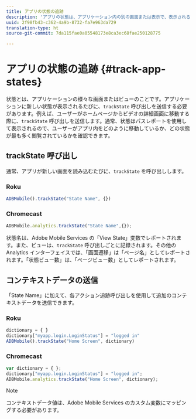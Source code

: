 ```yaml
---
title: アプリの状態の追跡
description: 'アプリの状態は、アプリケーション内の別の画面または表示で、表示されると、trackState 呼び出しをおこなう必要があります。 '
uuid: 2f98fb43-c362-4a9b-8732-fa7e963da729
translation-type: ht
source-git-commit: 7da115fae0a05548173e8ca3ec68fae250128775

---
```



# アプリの状態の追跡 {#track-app-states}

状態とは、アプリケーションの様々な画面またはビューのことです。アプリケーションに新しい状態が表示されるたびに、`trackState` 呼び出しを送信する必要があります。例えば、ユーザーがホームページからビデオの詳細画面に移動する際に、`trackState` 呼び出しを送信します。通常、状態はパスレポートを使用して表示されるので、ユーザーがアプリ内をどのように移動しているか、どの状態が最も多く閲覧されているかを確認できます。

## trackState 呼び出し

通常、アプリが新しい画面を読み込むたびに、`trackState` を呼び出しします。

### Roku

```js
ADBMobile().trackState("State Name", {})
```

### Chromecast

```js
ADBMobile.analytics.trackState("State Name",{});
```

状態名は、Adobe Mobile Services の「View State」変数でレポートされます。また、ビューは、`trackState` 呼び出しごとに記録されます。その他の Analytics インターフェイスでは、「画面遷移」は「ページ名」としてレポートされます。「状態ビュー数」は、「ページビュー数」としてレポートされます。

## コンテキストデータの送信

「State Name」に加えて、各アクション追跡呼び出しを使用して追加のコンテキストデータを送信できます。

### Roku

```js
dictionary = { } 
dictionary["myapp.login.LoginStatus"] = "logged in"  
ADBMobile().trackState("Home Screen", dictionary)
```

### Chromecast

```js
var dictionary = { }; 
dictionary["myapp.login.LoginStatus"] = "logged in"; 
ADBMobile.analytics.trackState("Home Screen", dictionary); 
```

>[!NOTE]
>
>コンテキストデータ値は、Adobe Mobile Services のカスタム変数にマッピングする必要があります。

